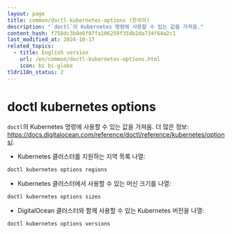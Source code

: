 ```yaml
---
layout: page
title: common/doctl-kubernetes-options (한국어)
description: "`doctl`의 Kubernetes 명령에 사용할 수 있는 값을 가져옴."
content_hash: f758dc3b0e6f07fa106259f35db2da734f64a2c1
last_modified_at: 2024-10-17
related_topics:
  - title: English version
    url: /en/common/doctl-kubernetes-options.html
    icon: bi bi-globe
tldri18n_status: 2
---
```

# doctl kubernetes options

`doctl`의 Kubernetes 명령에 사용할 수 있는 값을 가져옴.
더 많은 정보: <https://docs.digitalocean.com/reference/doctl/reference/kubernetes/options/>.

- Kubernetes 클러스터를 지원하는 지역 목록 나열:

`doctl kubernetes options regions`

- Kubernetes 클러스터에서 사용할 수 있는 머신 크기를 나열:

`doctl kubernetes options sizes`

- DigitalOcean 클러스터와 함께 사용할 수 있는 Kubernetes 버전을 나열:

`doctl kubernetes options versions`
